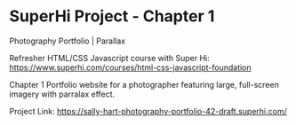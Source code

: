 # SuperHi Project - Chapter 1
Photography Portfolio | Parallax 

Refresher HTML/CSS Javascript course with Super Hi: https://www.superhi.com/courses/html-css-javascript-foundation

Chapter 1 
Portfolio website for a photographer featuring large, full-screen imagery with parralax effect.

Project Link: https://sally-hart-photography-portfolio-42-draft.superhi.com/
